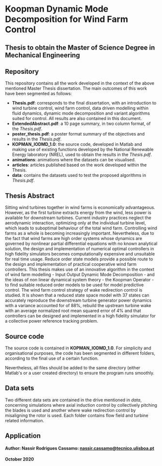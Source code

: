 # Koopman Dynamic Mode Decomposition for Wind Farm Control

## Thesis to obtain the Master of Science Degree in Mechanical Engineering

## Repository
This repository contains all the work developed in the context of the above mentioned Master Thesis dissertation. The main outcomes of this work have been segmented as follows:
* **Thesis.pdf**: corresponds to the final dissertation, with an introduction to wind turbine control, wind farm control, data driven modelling within fluid dynamics, dynamic mode decomposition and variant algorithms suited for control. All results are also contained in this document.
* **ExtendedAbstract.pdf**: a 10 page summary, in two column format, of the *Thesis.pdf*.
* **poster_thesis.pdf**: a poster format summary of the objectives and results in the *Thesis.pdf*.
* **KOPMAN_IODMD_1.0**: the source code, developed in Matlab and making use of existing functions developed by the National Renewable Energy laboratory (NREL), used to obtain the results in the *Thesis.pdf*.
* **animations**: animations where the datasets can be visualised.
* **articles**: articles published based on the work developed within the Thesis.
* **data**: contains the datasets used to test the proposed algorithms in *Thesis.pdf*.

## Thesis Abstract
Sitting wind turbines together in wind farms is economically advantageous. However, as the first turbine extracts energy from the wind, less power is available for downstream turbines. Current industry practices neglect the aerodynamic interaction, optimizing only at the individual turbine level, which leads to suboptimal behaviour of the total wind farm. Controlling wind farms as a whole is becoming increasingly important. Nevertheless, due to the fact that wind farms are high order systems whose dynamics are governed by nonlinear partial differential equations with no known analytical solution, the design and implementation of numerical optimal controllers in high fidelity simulators becomes computationally expensive and unsuitable for real time usage. Reduce order state models provide a possible route to the design and implementation of practical cooperative wind farm controllers. This thesis makes use of an innovative algorithm in the context of wind farm modelling - Input Output Dynamic Mode Decomposition - and the ideas of non linear dynamical system theory - the Koopman Operator - to find suitable reduced order models to be used for model predictive control. The wind farm control strategy of wake redirection control is studied. It is shown that a reduced state space model with 37 states can accurately reproduce the downstream turbine generator power dynamics with a variance accounted for of 88%, rebuild the upstream turbine wake with an average normalized root mean squared error of 4% and that controllers can be designed and implemented in a high fidelity simulator for a collective power reference tracking problem.

## Source code
The source code is contained in **KOPMAN_IODMD_1.0**. For simplicity and organisational purposes, the code has been segmented in different folders, according to the final use of a certain function.

Nevertheless, all files should be added to the same directory (either Matlab's or a user created directory) to ensure the program runs smoothly.

## Data sets
Two different data sets are contained in the drive mentioned in *data*, concerning simulations where axial induction control by collectively pitching the blades is used and another where wake redirection control by misaligning the rotor is used. Each folder contains flow field and turbine related information.

## Application 

#### Author: Nassir Rodrigues Cassamo: nassir.cassamo@tecnico.ulisboa.pt
#### October 2020




